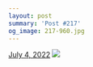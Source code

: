 ```yaml
---
layout: post
summary: 'Post #217'
og_image: 217-960.jpg
---
```


<p>
  <time>
    <a href="/217">July 4, 2022</a>
  </time>
  <a href="/217">
    <img src="{{ site.assets_url }}/217-480.jpg" srcset="{{ site.assets_url }}/217-240.jpg 240w, {{ site.assets_url }}/217-480.jpg 480w, {{ site.assets_url }}/217-720.jpg 720w, {{ site.assets_url }}/217-960.jpg 960w" sizes="(min-width: 700px) 50vw, calc(100vw - 2rem)" />
  </a>
</p>
